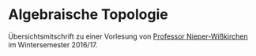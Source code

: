 <h1>Algebraische Topologie</h1>

Übersichtsmitschrift zu einer Vorlesung von <a href="https://www.math.uni-augsburg.de/prof/alg/Arbeitsgruppe/Nieper-Wisskirchen/">Professor Nieper-Wißkirchen</a> im Wintersemester 2016/17.